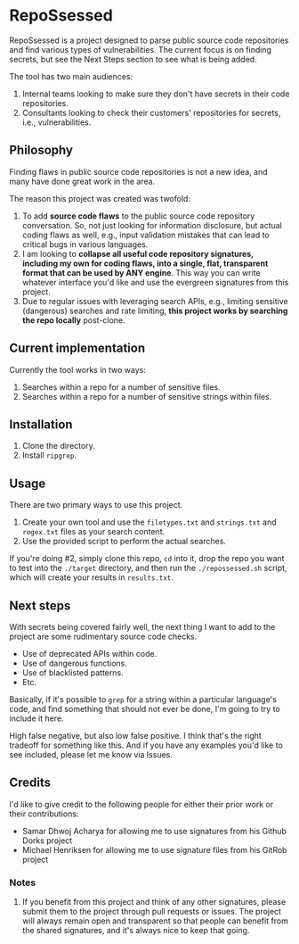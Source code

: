 # RepoSsessed

RepoSsessed is a project designed to parse public source code repositories and find various types of vulnerabilities. The current focus is on finding secrets, but see the Next Steps section to see what is being added.

The tool has two main audiences:

1. Internal teams looking to make sure they don't have secrets in their code repositories.
2. Consultants looking to check their customers' repositories for secrets, i.e., vulnerabilities.


## Philosophy

Finding flaws in public source code repositories is not a new idea, and many have done great work in the area.

The reason this project was created was twofold:

1. To add **source code flaws** to the public source code repository conversation. So, not just looking for information disclosure, but actual coding flaws as well, e.g., input validation mistakes that can lead to critical bugs in various languages. 
2. I am looking to **collapse all useful code repository signatures, including my own for coding flaws, into a single, flat, transparent format that can be used by ANY engine**. This way you can write whatever interface you'd like and use the evergreen signatures from this project.
3. Due to regular issues with leveraging search APIs, e.g., limiting sensitive (dangerous) searches and rate limiting, **this project works by searching the repo locally** post-clone.

## Current implementation

Currently the tool works in two ways:

1. Searches within a repo for a number of sensitive files.
2. Searches within a repo for a number of sensitive strings within files.

## Installation

1. Clone the directory.
2. Install <code>ripgrep</code>.

## Usage

There are two primary ways to use this project.

1. Create your own tool and use the <code>filetypes.txt</code> and <code>strings.txt</code> and <code>regex.txt</code> files as your search content.
2. Use the provided script to perform the actual searches.

If you're doing #2, simply clone this repo, <code>cd</code> into it, drop the repo you want to test into the <code>./target</code> directory, and then run the <code>./repossessed.sh</code> script, which will create your results in <code>results.txt</code>.

## Next steps

With secrets being covered fairly well, the next thing I want to add to the project are some rudimentary source code checks.

- Use of deprecated APIs within code.
- Use of dangerous functions.
- Use of blacklisted patterns.
- Etc.

Basically, if it's possible to <code>grep</code> for a string within a particular language's code, and find something that should not ever be done, I'm going to try to include it here.

High false negative, but also low false positive. I think that's the right tradeoff for something like this. And if you have any examples you'd like to see included, please let me know via Issues.

## Credits

I'd like to give credit to the following people for either their prior work or their contributions:

- Samar Dhwoj Acharya for allowing me to use signatures from his Github Dorks project
- Michael Henriksen for allowing me to use signature files from his GitRob project

### Notes

1. If you benefit from this project and think of any other signatures, please submit them to the project through pull requests or issues. The project will always remain open and transparent so that people can benefit from the shared signatures, and it's always nice to keep that going.
